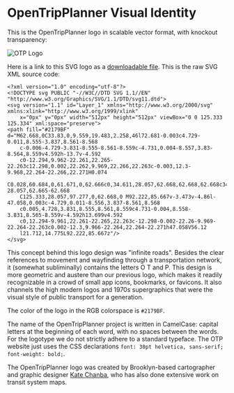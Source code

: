 # OpenTripPlanner Visual Identity

This is the OpenTripPlanner logo in scalable vector format, with knockout transparency:

![OTP Logo](images/otp-logo.svg)

Here is a link to this SVG logo as a [downloadable file](images/otp-logo.svg). This is the raw SVG
XML source code:

```
<?xml version="1.0" encoding="utf-8"?>
<!DOCTYPE svg PUBLIC "-//W3C//DTD SVG 1.1//EN" "http://www.w3.org/Graphics/SVG/1.1/DTD/svg11.dtd">
<svg version="1.1" id="Layer_1" xmlns="http://www.w3.org/2000/svg" xmlns:xlink="http://www.w3.org/1999/xlink" 
    x="0px" y="0px" width="512px" height="512px" viewBox="0 0 125.333 125.334" xml:space="preserve">
<path fill="#2179BF" d="M62.668,0C33.83,0,9.559,19.483,2.258,46l72.681-0.003c4.729-0.011,8.555-3.837,8.561-8.568
	c-0.006-4.729-3.831-8.555-8.561-8.559c-4.731,0.004-8.557,3.83-8.564,8.559v4.592h-13.7v-4.592
	c0-12.294,9.962-22.261,22.265-22.263c12.298,0.002,22.262,9.969,22.266,22.263c-0.003,12.3-9.968,22.264-22.266,22.271H0.074
	C0.028,60.684,0,61.671,0,62.666c0,34.611,28.057,62.668,62.668,62.668c34.609,0,62.665-28.057,62.665-62.668
	C125.333,28.057,97.277,0,62.668,0 M92.222,85.667v-3.473v-4.86l-47.058,0.003c-4.729,0.011-8.556,3.837-8.561,8.568
	c0.005,4.728,3.831,8.555,8.561,8.559c4.731-0.004,8.558-3.831,8.565-8.559v-4.592h13.699v4.592
	c0,12.294-9.961,22.261-22.265,22.263c-12.298-0.002-22.26-9.969-22.264-22.263c0.002-12.3,9.966-22.264,22.264-22.271h47.058V56.12
	l21.712,14.775L92.222,85.667z"/>
</svg>
```

This concept behind this logo design was "infinite roads". Besides the clear references to movement
and wayfinding through a transportation network, it (somewhat subliminally) contains the letters O T
and P. This design is more geometric and austere than our previous logo, which makes it readily
recognizable in a crowd of small app icons, bookmarks, or favicons. It also channels the high modern
logos and 1970s supergraphics that were the visual style of public transport for a generation.

The color of the logo in the RGB colorspace is `#2179BF`.

The name of the OpenTripPlanner project is written in CamelCase: capital letters at the beginning of
each word, with no spaces between the words. For the logotype we do not strictly adhere to a
standard typeface. The OTP website just uses the CSS
declarations `font: 30pt helvetica, sans-serif; font-weight: bold;`.

The OpenTripPlanner logo was created by Brooklyn-based cartographer and graphic
designer [Kate Chanba](https://kchanba.com/), who has also done extensive work on transit system
maps.
